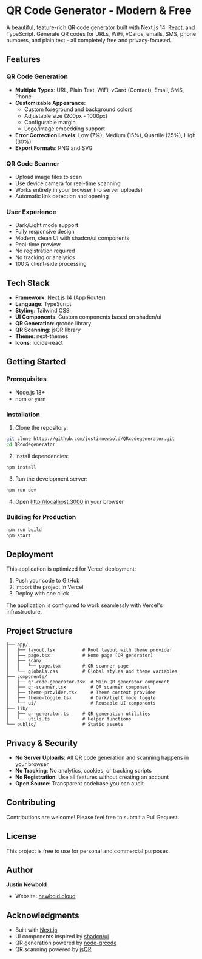 # QR Code Generator - Modern & Free

A beautiful, feature-rich QR code generator built with Next.js 14, React, and TypeScript. Generate QR codes for URLs, WiFi, vCards, emails, SMS, phone numbers, and plain text - all completely free and privacy-focused.

## Features

### QR Code Generation
- **Multiple Types**: URL, Plain Text, WiFi, vCard (Contact), Email, SMS, Phone
- **Customizable Appearance**:
  - Custom foreground and background colors
  - Adjustable size (200px - 1000px)
  - Configurable margin
  - Logo/image embedding support
- **Error Correction Levels**: Low (7%), Medium (15%), Quartile (25%), High (30%)
- **Export Formats**: PNG and SVG

### QR Code Scanner
- Upload image files to scan
- Use device camera for real-time scanning
- Works entirely in your browser (no server uploads)
- Automatic link detection and opening

### User Experience
- Dark/Light mode support
- Fully responsive design
- Modern, clean UI with shadcn/ui components
- Real-time preview
- No registration required
- No tracking or analytics
- 100% client-side processing

## Tech Stack

- **Framework**: Next.js 14 (App Router)
- **Language**: TypeScript
- **Styling**: Tailwind CSS
- **UI Components**: Custom components based on shadcn/ui
- **QR Generation**: qrcode library
- **QR Scanning**: jsQR library
- **Theme**: next-themes
- **Icons**: lucide-react

## Getting Started

### Prerequisites
- Node.js 18+
- npm or yarn

### Installation

1. Clone the repository:
```bash
git clone https://github.com/justinnewbold/QRcodegenerator.git
cd QRcodegenerator
```

2. Install dependencies:
```bash
npm install
```

3. Run the development server:
```bash
npm run dev
```

4. Open [http://localhost:3000](http://localhost:3000) in your browser

### Building for Production

```bash
npm run build
npm start
```

## Deployment

This application is optimized for Vercel deployment:

1. Push your code to GitHub
2. Import the project in Vercel
3. Deploy with one click

The application is configured to work seamlessly with Vercel's infrastructure.

## Project Structure

```
├── app/
│   ├── layout.tsx          # Root layout with theme provider
│   ├── page.tsx            # Home page (QR generator)
│   ├── scan/
│   │   └── page.tsx        # QR scanner page
│   └── globals.css         # Global styles and theme variables
├── components/
│   ├── qr-code-generator.tsx  # Main QR generator component
│   ├── qr-scanner.tsx         # QR scanner component
│   ├── theme-provider.tsx     # Theme context provider
│   ├── theme-toggle.tsx       # Dark/light mode toggle
│   └── ui/                    # Reusable UI components
├── lib/
│   ├── qr-generator.ts     # QR generation utilities
│   └── utils.ts            # Helper functions
└── public/                 # Static assets
```

## Privacy & Security

- **No Server Uploads**: All QR code generation and scanning happens in your browser
- **No Tracking**: No analytics, cookies, or tracking scripts
- **No Registration**: Use all features without creating an account
- **Open Source**: Transparent codebase you can audit

## Contributing

Contributions are welcome! Please feel free to submit a Pull Request.

## License

This project is free to use for personal and commercial purposes.

## Author

**Justin Newbold**
- Website: [newbold.cloud](https://newbold.cloud)

## Acknowledgments

- Built with [Next.js](https://nextjs.org/)
- UI components inspired by [shadcn/ui](https://ui.shadcn.com/)
- QR generation powered by [node-qrcode](https://github.com/soldair/node-qrcode)
- QR scanning powered by [jsQR](https://github.com/cozmo/jsQR)
